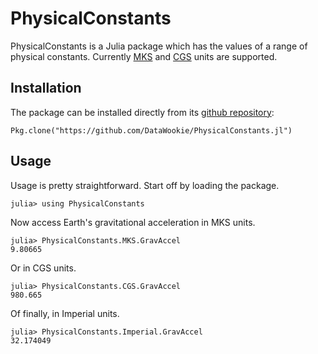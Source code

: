 # PhysicalConstants

PhysicalConstants is a Julia package which has the values of a range of physical constants. Currently [MKS](https://en.wikipedia.org/wiki/MKS_system_of_units) and [CGS](https://en.wikipedia.org/wiki/Centimetre%E2%80%93gram%E2%80%93second_system_of_units) units are supported.

## Installation

The package can be installed directly from its [github repository](https://github.com/DataWookie/PhysicalConstants.jl):

    Pkg.clone("https://github.com/DataWookie/PhysicalConstants.jl")

## Usage

Usage is pretty straightforward. Start off by loading the package.

    julia> using PhysicalConstants

Now access Earth's gravitational acceleration in MKS units.

    julia> PhysicalConstants.MKS.GravAccel
    9.80665

Or in CGS units.

    julia> PhysicalConstants.CGS.GravAccel
    980.665

Of finally, in Imperial units.

    julia> PhysicalConstants.Imperial.GravAccel
    32.174049

